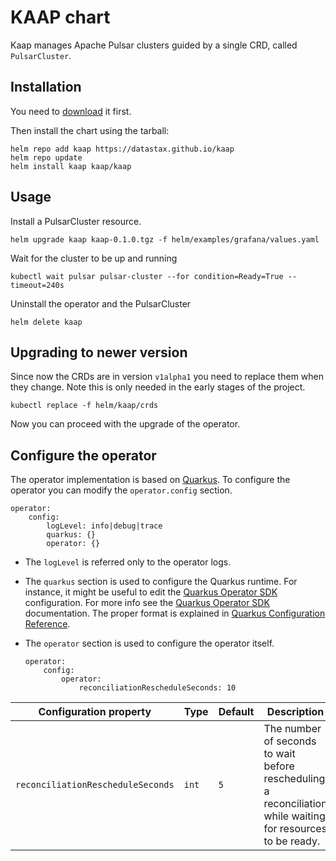 # KAAP chart

Kaap manages Apache Pulsar clusters guided by a single CRD, called `PulsarCluster`.

## Installation

You need to [download](https://github.com/datastax/kaap/releases/download/kaap-0.1.0/kaap-0.1.0.tgz) it first.

Then install the chart using the tarball:
```
helm repo add kaap https://datastax.github.io/kaap
helm repo update
helm install kaap kaap/kaap 
```


## Usage

Install a PulsarCluster resource.
```
helm upgrade kaap kaap-0.1.0.tgz -f helm/examples/grafana/values.yaml
```

Wait for the cluster to be up and running
```
kubectl wait pulsar pulsar-cluster --for condition=Ready=True --timeout=240s
```

Uninstall the operator and the PulsarCluster
```
helm delete kaap
```


## Upgrading to newer version
Since now the CRDs are in version `v1alpha1` you need to replace them when they change.
Note this is only needed in the early stages of the project.

```
kubectl replace -f helm/kaap/crds
```
Now you can proceed with the upgrade of the operator.



## Configure the operator
The operator implementation is based on [Quarkus](https://quarkus.io/).
To configure the operator you can modify the `operator.config` section.

```
operator:
    config:
        logLevel: info|debug|trace
        quarkus: {}
        operator: {}
```

- The `logLevel` is referred only to the operator logs.

- The `quarkus` section is used to configure the Quarkus runtime.
For instance, it might be useful to edit the [Quarkus Operator SDK](https://quarkiverse.github.io/quarkiverse-docs/quarkus-operator-sdk/dev/index.html) configuration.
For more info see the [Quarkus Operator SDK](https://quarkiverse.github.io/quarkiverse-docs/quarkus-operator-sdk/dev/index.html) documentation.
The proper format is explained in [Quarkus Configuration Reference](https://quarkus.io/guides/config).

- The `operator` section is used to configure the operator itself.

    ```
    operator:
        config:
            operator:
                reconciliationRescheduleSeconds: 10
    ```

| Configuration property            | Type  | Default | Description                                                                                                 | 
|-----------------------------------|-------|---------|-------------------------------------------------------------------------------------------------------------|
| `reconciliationRescheduleSeconds` | `int` | `5`     | The number of seconds to wait before rescheduling a reconciliation while waiting for resources to be ready. |
    
    
    
    
